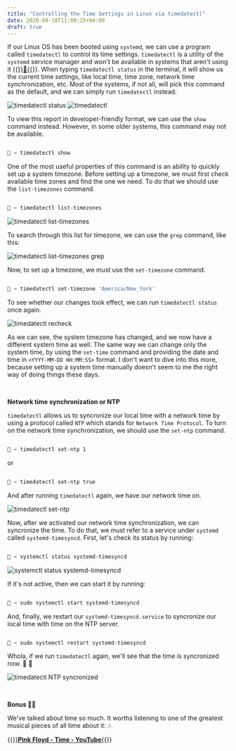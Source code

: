 ```yaml
---
title: "Controlling the Time Settings in Linux via timedatectl"
date: 2020-09-18T11:09:15+04:00
draft: true
---
```


If our Linux OS has been booted using `systemd`, we can use a program called `timedatectl` to control its time settings. `timedatectl` is a utility of the `systemd` service manager and won't be available in systems that aren't using it {{<a href="https://distrowatch.com/search.php?defaultinit=Not+systemd" target="_blank" rel="noopener noreferrer">}}🔗{{</a>}}. When typing `timedatectl status` in the terminal, it will show us the current time settings, like local time, time zone, network time synchronization, etc. Most of the systems, if not all, will pick this command as the default, and we can simply run `timedatectl` instead.

![timedatectl status](https://res.cloudinary.com/oorkan/image/upload/v1600572014/blog/img/topics/linux/controlling_the_time_settings_in_linux_via_timedatectl/timedatectl_status_hpzlqg.png) ![timedatectl](https://res.cloudinary.com/oorkan/image/upload/v1600572013/blog/img/topics/linux/controlling_the_time_settings_in_linux_via_timedatectl/timedatectl_mvsqq4.png)

To view this report in developer-friendly format, we can use the `show` command instead. However, in some older systems, this command may not be available.

```bash

🚀 ~ timedatectl show

```

One of the most useful properties of this command is an ability to quickly set up a system timezone. Before setting up a timezone, we must first check available time zones and find the one we need. To do that we should use the `list-timezones` command.

```bash

🚀 ~ timedatectl list-timezones

```

![timedatectl list-timezones](https://res.cloudinary.com/oorkan/image/upload/v1600572013/blog/img/topics/linux/controlling_the_time_settings_in_linux_via_timedatectl/timedatectl_list-timezones_e5pzxk.png)

To search through this list for timezone, we can use the `grep` command, like this: 

![timedatectl list-timezones grep](https://res.cloudinary.com/oorkan/image/upload/v1600572013/blog/img/topics/linux/controlling_the_time_settings_in_linux_via_timedatectl/timedatectl_list-timezones_grep_c6lyh4.png)

Now, to set up a timezone, we must use the `set-timezone` command.

```bash

🚀 ~ timedatectl set-timezone 'America/New_York'

```

To see whether our changes took effect, we can run `timedatectl status` once again.

![timedatectl recheck](https://res.cloudinary.com/oorkan/image/upload/v1600572013/blog/img/topics/linux/controlling_the_time_settings_in_linux_via_timedatectl/timedatectl_recheck_xg8uex.png)

As we can see, the system timezone has changed, and we now have a different system time as well. The same way we can change only the system time, by using the `set-time` command and providing the date and time in `<YYYY-MM-DD HH:MM:SS>` format. I don't want to dive into this more, because setting up a system time manually doesn't seem to me the right way of doing things these days.

&nbsp;

**Network time synchronization or NTP**

`timedatectl` allows us to syncronize our local time with a network time by using a protocol called `NTP` which stands for `Network Time Protocol`. To turn on the network time synchronization, we should use the `set-ntp` command.

```bash

🚀 ~ timedatectl set-ntp 1

```

or

```bash

🚀 ~ timedatectl set-ntp true

```

And after running `timedatectl` again, we have our network time on.

![timedatectl set-ntp](https://res.cloudinary.com/oorkan/image/upload/v1600572014/blog/img/topics/linux/controlling_the_time_settings_in_linux_via_timedatectl/timedatectl_set-ntp_v1rshf.png)

Now, after we activated our network time synchronization, we can syncronize the time. To do that, we must refer to a service under `systemd` called `systemd-timesyncd`. First, let's check its status by running:

```bash

🚀 ~ systemctl status systemd-timesyncd

```

![systemctl status systemd-timesyncd](https://res.cloudinary.com/oorkan/image/upload/v1600572013/blog/img/topics/linux/controlling_the_time_settings_in_linux_via_timedatectl/systemctl_status_systemd-timesyncd_robj1k.png)

If it's not active, then we can start it by running:

```bash

🚀 ~ sudo systemctl start systemd-timesyncd

```

And, finally, we restart our `systemd-timesyncd.service` to syncronize our local time with time on the NTP server.

```bash

🚀 ~ sudo systemctl restart systemd-timesyncd

```

Whola, if we run `timedatectl` again, we'll see that the time is syncronized now. 👏 🎉

![timedatectl NTP syncronized](https://res.cloudinary.com/oorkan/image/upload/v1600572013/blog/img/topics/linux/controlling_the_time_settings_in_linux_via_timedatectl/timedatectl_NTP_syncronized_igwcnc.png)

&nbsp;

**Bonus 🍭🎈**

We've talked about time so much. It worths listening to one of the greatest musical pieces of all time about it: 🎶

{{<a href="https://youtu.be/pgXozIma-Oc" target="_blank" rel="noopener noreferrer">}}**Pink Floyd - Time - YouTube**{{</a>}}